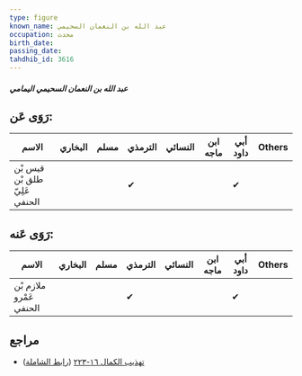 ```yaml
---
type: figure
known_name: عبد الله بن النعمان السحيمي
occupation: محدث
birth_date:
passing_date:
tahdhib_id: 3616
---
```

##### عبد الله بن النعمان السحيمي اليمامي

## رَوَى عَن:
| الاسم                         | البخاري | مسلم | الترمذي | النسائي | ابن ماجه | أبي داود | Others |
| ----------------------------- | ------- | ---- | ------- | ------- | -------- | -------- | ------ |
| قيس بْن طلق بْن عَلِيّ الحنفي |         |      | ✔       |         |          | ✔        |        |
## رَوَى عَنه:
| الاسم                   | البخاري | مسلم | الترمذي | النسائي | ابن ماجه | أبي داود | Others |
| ----------------------- | ------- | ---- | ------- | ------- | -------- | -------- | ------ |
| ملازم بْن عَمْرو الحنفي |         |      | ✔       |         |          | ✔        |        |
## مراجع
- [تهذيب الكمال ١٦-٢٢٣](obsidian://open?vault=Tahdhib-al-Kamal&file=Figures/٣٦١٦-عبد%20الله%20بن%20النعمان%20السحيمي%20اليمامي) ([رابط الشاملة](https://shamela.ws/book/3722/8216))